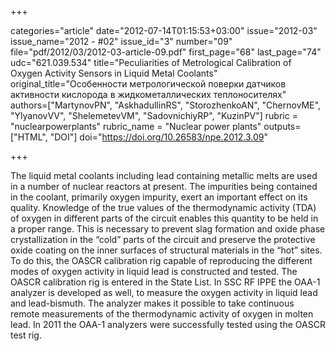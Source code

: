 +++

categories="article"
date="2012-07-14T01:15:53+03:00"
issue="2012-03"
issue_name="2012 - #02"
issue_id="3"
number="09"
file="pdf/2012/03/2012-03-article-09.pdf"
first_page="68"
last_page="74"
udc="621.039.534"
title="Peculiarities of Metrological Calibration of Oxygen Activity Sensors in Liquid Metal Coolants"
original_title="Особенности метрологической поверки датчиков активности кислорода в жидкометаллических теплоносителях"
authors=["MartynovPN", "AskhadullinRS", "StorozhenkoAN", "ChernovME", "YlyanovVV", "ShelemetevVM", "SadovnichiyRP", "KuzinPV"]
rubric = "nuclearpowerplants"
rubric_name = "Nuclear power plants"
outputs=["HTML", "DOI"]
doi="https://doi.org/10.26583/npe.2012.3.09"

+++

The liquid metal coolants including lead containing metallic melts are used in a number of nuclear reactors at present. The impurities being contained in the coolant, primarily oxygen impurity, exert an important effect on its quality. Knowledge of the true values of the thermodynamic activity (TDA) of oxygen in different parts of the circuit enables this quantity to be held in a proper range. This is necessary to prevent slag formation and oxide phase crystallization in the “cold” parts of the circuit and preserve the protective oxide coating on the inner surfaces of structural materials in the “hot” sites. To do this, the OASCR calibration rig capable of reproducing the different modes of oxygen activity in liquid lead is constructed and tested. The OASCR calibration rig is entered in the State List. In SSC RF IPPE the OAA-1 analyzer is developed as well, to measure the oxygen activity in liquid lead and lead-bismuth. The analyzer makes it possible to take continuous remote measurements of the thermodynamic activity of oxygen in molten lead. In 2011 the OAA-1 analyzers were successfully tested using the OASCR test rig.